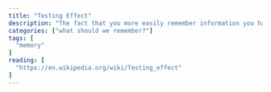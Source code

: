 ```yaml
---
title: "Testing Effect"
description: "The fact that you more easily remember information you have read by rewriting it instead of rereading it."
categories: ["what should we remember?"]
tags: [
  "memory"
]
reading: [
  "https://en.wikipedia.org/wiki/Testing_effect"
]
---
```


